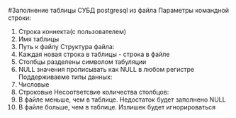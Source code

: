 #Заполнение таблицы СУБД postgresql из файла 
Параметры командной строки:
1. Cтрока коннекта(с пользователем)
2. Имя таблицы
3. Путь к файлу
Структура файла:
1. Каждая новая строка в таблицы - строка в файле
2. Столбцы разделены символом табуляции
3. NULL значения прописывать как NULL в любом регистре
Поддерживаеме типы данных:
1. Числовые
2. Строковые
Несоответсвие количества столбцов:
1. В файле меньше, чем в таблице. Недостаток будет заполнено NULL
2. В файле больше, чем в таблице. Излишек будет игнорироваться